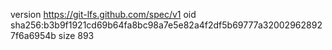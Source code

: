 version https://git-lfs.github.com/spec/v1
oid sha256:b3b9f1921cd69b64fa8bc98a7e5e82a4f2df5b69777a320029628927f6a6954b
size 893
